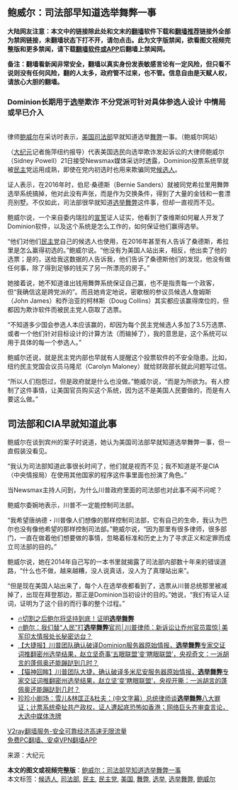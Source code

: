  <h2>鲍威尔：司法部早知道选举舞弊一事</h2> <p class="notice"><b>大陆网友注意：本文中的链接除此处和文末的<a href="https://github.com/bannedbook/fanqiang" >翻墙</a>软件下载和<a href="https://github.com/killgcd/justmysocks/blob/master/README.md">翻墙推荐</a>链接外全部为禁网链接，未翻墙状态下打不开，请勿点击。此为文字版禁闻，欲看图文视频完整版和更多禁闻，请下载<a href="https://github.com/bannedbook/fanqiang">翻墙软件或APP</a>后翻墙上禁闻网。</p><p>备注：翻墙看新闻非常安全，翻墙以真实身份发表敏感言论有一定风险，但只看不说则没有任何风险，翻的人太多，政府管不过来，也不管。信息自由是天赋人权，请放心大胆的翻墙。</b></p>  <div class="entry"> <h3 class="subtitle">Dominion长期用于<a href="https://www.bannedbook.org/bnews/tag/%e9%80%89%e4%b8%be/" class="st_tag internal_tag" rel="tag" title="标签 选举 下的日志">选举</a>欺诈 不分党派可针对具体参选人设计 中情局或早已介入</h3> <p><br /> 律师<a href="https://www.bannedbook.org/bnews/tag/%e9%b2%8d%e5%a8%81%e5%b0%94/" class="st_tag internal_tag" rel="tag" title="标签 鲍威尔 下的日志">鲍威尔</a>在采访时表示，<a href="https://www.bannedbook.org/bnews/tag/%e7%be%8e%e5%9b%bd/" class="st_tag internal_tag" rel="tag" title="标签 美国 下的日志">美国</a><a href="https://www.bannedbook.org/bnews/tag/%e5%8f%b8%e6%b3%95%e9%83%a8/" class="st_tag internal_tag" rel="tag" title="标签 司法部 下的日志">司法部</a>早就知道选举<a href="https://www.bannedbook.org/bnews/tag/%E8%88%9E%E5%BC%8A/" class="st_tag internal_tag" rel="tag" title="标签 舞弊 下的日志">舞弊</a>一事。（鲍威尔网站）</p> <p>（<span class='wp_keywordlink_affiliate'><a href="http://www.epochtimes.com/" title="大纪元" target="_blank">大纪元</a></span>记者施萍纽约报导）代表美国选民向选举欺诈发起诉讼的大律师鲍威尔（Sidney Powell）21日接受Newsmax媒体采访时透露，Dominion投票系统早就被<a href="https://www.bannedbook.org/bnews/tag/%e6%b0%91%e4%b8%bb/" class="st_tag internal_tag" rel="tag" title="标签 民主 下的日志">民主</a>党运用成熟，即使在党内初选时也用来欺骗同党<a href="https://www.bannedbook.org/bnews/tag/%E5%80%99%E9%80%89%E4%BA%BA/" class="st_tag internal_tag" rel="tag" title="标签 候选人 下的日志">候选人</a>。</p> <div id="inarticle_ad300" data-google-query-id="CMOD1-yomO0CFQ9-YgodzhwDjQ"> <div id="google_ads_iframe_/5965368/DJYwww_articles_news_below-header_0__container__">证人表示，在2016年时，伯尼·桑德斯（Bernie Sanders）就被同党希拉里用舞弊选举系统搞掉，他对此没有声张，而是作为交换条件，得到了大量的金钱和一套漂亮别墅。不仅如此，司法部很早就知道<a href="https://www.bannedbook.org/bnews/tag/%E9%80%89%E4%B8%BE%E8%88%9E%E5%BC%8A/" class="st_tag internal_tag" rel="tag" title="标签 选举舞弊 下的日志">选举舞弊</a>这件事，但却一直视而不见。</div> </div> <p>鲍威尔说，一个来自委内瑞拉的<span class='wp_keywordlink'><a href="https://www.bannedbook.org/forum5/topic17.html" title="宣誓与预言" target="_blank">宣誓</a></span>证人证实，他看到了查维斯如何雇人开发了Dominion软件，以及这个系统是怎么工作的，如何保证他们赢得选举。</p>  <p>“他们对他们<a href="https://www.bannedbook.org/bnews/tag/%e6%b0%91%e4%b8%bb%e5%85%9a/" class="st_tag internal_tag" rel="tag" title="标签 民主党 下的日志">民主党</a>自己的候选人也使用，在2016年甚至有人告诉了桑德斯，希拉里是怎么赢得初选的。”鲍威尔说。“他没有为美国人站出来，相反，他出卖了他的选票；是的，送给我这数据的人告诉我，他们告诉了桑德斯他们的发现，他没有做任何事，除了得到足够的钱买了另一所漂亮的房子。”</p> <p>她接着说，她不知道谁出钱用舞弊系统保证自己赢，也不是指责每一个政客，但“我确信这是跨党派的”。而且她肯定地说，密歇根的参议员候选人詹姆斯（John James）和乔治亚的柯林斯（Doug Collins）其实都应该赢得席位的，但都因为欺诈软件而被民主党人窃取了选票。</p> <p>“不知道多少国会参选人本应该赢的，却因为每个民主党候选人多加了3.5万选票、或者一个他们针对目标设计的计算方法（而输掉了），我的意思是，这个系统可以用于具体的每一个参选人。”</p>  <p>鲍威尔还说，就是民主党内部也早就有人提醒这个投票软件的不安全隐患。比如，纽约民主党国会议员马隆尼（Carolyn Maloney）就给财政部长就此问题写过信。</p> <p>“所以人们抱怨过，但是政府就是什么也没做。”鲍威尔说，“而是为所欲为。有人控制了这件事情，让美国官员购买这个系统，因为这不是美国人民要做的，而是有人要这么做。”</p> <h2>司法部和CIA早就知道此事</h2> <p>鲍威尔在谈到宾州的案子时说道，她认为美国司法部早就知道选举舞弊一事，但一直假装没看见。</p>  <p>“我认为司法部知道此事很长时间了，他们就是视而不见；我不知道是不是CIA（中央情报局）在使用其他国家的程序这件事里面也扮演了角色。”</p> <p>当Newsmax主持人问到，为什么川普政府里面的司法部也对此事不闻不问呢？</p> <div class="dable_placeholder"> <div id="dablewidget_plq111lO" data-widget_id="plq111lO">鲍威尔委婉地表示，川普不一定能控制司法部。</div> </div> <p>“我希望唐纳德・川普像人们想像的那样控制司法部，它有自己的生命，我认为巴尔也没有像他希望的那样控制司法部。”鲍威尔说，“因为那里有很多律师，很多部门，一直在做着他们想要做的事情，忽略着标准和历史上为了寻求正义和定罪而成立司法部的目的。”</p>  <p>鲍威尔说，她在2014年自己写的一本书里就揭露了司法部内部数十年来的错误道路，“什么也不做，越来越糟，没人说真话，没人为了真理站出来”。</p> <p>“但是现在美国人站出来了，每个人在选举夜都看到了，选票从川普总统那里被减掉了，出现在拜登那边，那正是Dominion当初设计的目的。”她说，“我们有证人证词，证明为了这个目的而行事的整个过程。”</p> <ul class='op-related-articles' title='相关阅读'> <li><a href='https://www.bannedbook.org/bnews/bannedvideo/20201123/1435636.html' target='_blank'>🔥切割之后鲍尔将坚持到底！证明<b>选举舞弊</b></a></li> <li><a href='https://www.bannedbook.org/bnews/bannedvideo/20201123/1435577.html' target='_blank'>🔥鲍尔：我们替“人民”打<b>选举舞弊</b>官司│川普律师：新诉讼让乔州官员震惊│美军印太情报处长秘密访台？</a></li> <li><a href='https://www.bannedbook.org/bnews/bannedvideo/20201120/1435462.html' target='_blank'>【大捷报】川普团队确认破译Dominion服务器原始情报，<b>选举舞弊</b>专家交证词推翻密州选举结果，赵立坚奇事‘五眼联盟’变‘瞎眼联盟’，央视奇文：一派胡言的蓬佩奥还能蹦跶到几时？</a></li> <li><a href='https://www.bannedbook.org/bnews/bannedvideo/20201121/1435461.html' target='_blank'>【猫神回眸】川普团队大捷，确认破译多米尼安服务器原始情报，<b>选举舞弊</b>专家交证词推翻密州选举结果，赵立坚‘变‘瞎眼联盟’，央视开撕：一派胡言的蓬佩奥还能蹦跶到几时？</a></li> <li><a href='https://www.bannedbook.org/bnews/bannedvideo/20201122/1435256.html' target='_blank'>珍珍小剧场：雪儿&林匡正&杜夫：(中文字幕）总统律师谈<b>选举舞弊</b>八大罪证；计票系统牵扯共产政权，证人遭起底恐怖如香港；网络巨头齐审查言论，大选中媒体洗牌</a></li> </ul> <p class="texttj"> <a href="https://www.bannedbook.org/forum23/topic22702.html" target="_blank">V2ray翻墙服务-安全可靠经济高速无限流量</a><br/> <a href="https://github.com/bannedbook/fanqiang/wiki/%E7%A6%81%E9%97%BB%E7%BD%91%E5%AE%89%E5%8D%93%E7%BF%BB%E5%A2%99%E6%96%B0%E9%97%BBAPP" target="_blank">免费PC翻墙、安卓VPN翻墙APP</a></p><p>来源：大纪元</p><a name='sharetosocial'></a>       <div><b>本文的图文或视频完整版</b>：<a href='https://www.bannedbook.org/bnews/cbnews/20201123/1435704.html'>鲍威尔：司法部早知道选举舞弊一事</a></div>  </div><!--END ENTRY--> <div class="postfooter"> <div>本文标签：<a href="https://www.bannedbook.org/bnews/tag/%E5%80%99%E9%80%89%E4%BA%BA/" rel="tag">候选人</a>, <a href="https://www.bannedbook.org/bnews/tag/%e5%8f%b8%e6%b3%95%e9%83%a8/" rel="tag">司法部</a>, <a href="https://www.bannedbook.org/bnews/tag/%e6%b0%91%e4%b8%bb/" rel="tag">民主</a>, <a href="https://www.bannedbook.org/bnews/tag/%e6%b0%91%e4%b8%bb%e5%85%9a/" rel="tag">民主党</a>, <a href="https://www.bannedbook.org/bnews/tag/%e7%be%8e%e5%9b%bd/" rel="tag">美国</a>, <a href="https://www.bannedbook.org/bnews/tag/%E8%88%9E%E5%BC%8A/" rel="tag">舞弊</a>, <a href="https://www.bannedbook.org/bnews/tag/%e9%80%89%e4%b8%be/" rel="tag">选举</a>, <a href="https://www.bannedbook.org/bnews/tag/%E9%80%89%E4%B8%BE%E8%88%9E%E5%BC%8A/" rel="tag">选举舞弊</a>, <a href="https://www.bannedbook.org/bnews/tag/%e9%b2%8d%e5%a8%81%e5%b0%94/" rel="tag">鲍威尔</a></div>  </div><!--END POSTFOOTER--> 